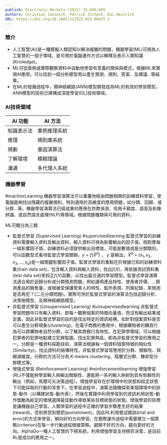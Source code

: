 ```yaml
---
publish: Electronic Markets (2021) 31:685–695
authors: Christian Janiesch, Patrick Zschech, Kai Heinrich
URL: https://doi.org/10.1007/s12525-021-00475-2
---
```


### 簡介
* 人工智慧(AI)是一種模擬人類認知以解決複雜的問題，機器學習(ML)可視為人工智慧的一個子領域，是可用於電腦運作方式以解釋及表示人類知識(Knoledge)。
* ML可從案例或實際觀察資料中自動地學習有意義的關係與模式，根據ML來實現AI應用，可以找到一個分析模型用以產生預測、規則、答案、及建議...等結果。
* 在ML的發展過程中，類神經網路(ANN)模型開發成為ML的有效的學習模型，ANN模型的技術已建構成深度學習(DL)技術領域。

### AI技術領域
| AI 功能                |   AI 方法                   |
|--------------------|-----------------------|
| 知識表示法          | 案例推理系統                                |
| 推理                     | 規則庫系統                                |
| 規劃                     | 基因演算法                                |
| 了解環境              | 模糊理論                                |
| 溝通                     |    多代理人系統                             |

### 機器學習
#machinrLearning 
機器學習演算法可以重覆地經由問題相關的訓練資料學習，使電腦能夠找出隱藏的複雜規則，特別適用於高維度的應用問題，如分類、回歸、或分群...等。機器學習演算法已經成果的應用在詐欺偵測、信用卡額度、語音及影像辨識、或自然語言處理(NLP)等領域。根據問題種類與可用的資料，

ML可概分為三類
* 監督式學習 (Supervised Learning)
	#supervisedlearning
   監督式學習的訓練資料需要輸入資料及輸出資料，輸入資料可視為影響輸出的因子值，相對應每一組影響因子值，訓練資料必須提供輸出目標值，可能是數值或是分類類別。可以函數型式看待監督式學習關聯，$y$ = $f({\hat{X}^d})$ ， $y$ 是輸出，$\hat{X}^d$ = ($x_1, x_2, x_3, ..., x_d$)是一組關鍵影響因子值。監督式學習的重點在於根據已知的訓練資料集(train data set)，包含輸入資料與輸入資料，找出$f(X)$，再依據測試資料集(test data set)來校正$f(X)$函數，以找出最合適的學習模型。監督式學習演算法適合用於迴歸分析或分類預測問題，例如運用產品特性、使用者評價、...預測產品的銷售量，或根據受保護管束人的特性、監所表現、刑案紀錄，來預測是否再犯？(二元分類問題)。實際可用於監督式學習的演算法包括迴歸分析、決策樹模型、及類神經網路模型。
* 非監督式學習 (Unsupervised Learning)
	#unsupervisedlearning
   非監督式學習問題中只有輸入資料，即每一觀察個案的特徵向量值，而沒有輸出結果或定義，因此非監督式學習的目的是找出特定的資訊結構，如針對個案資料是否可以產生分群現象(clustering)。在電子商務的應用中，根據購物者的購買行為可以將購物者自然分群，以了解其商務行為特性。在犯罪學領域，可以根據犯罪者的犯罪地點建立犯罪製圖，找出犯罪熱區，即為非監督式學習的應用之一。分群是一種資料探勘技術，演算法根據每一個資料個案特徵的相似性(Similarity)，找出資料的結構特性。非監督式學習常應用於分群、關聯性、與縮減維度。分群的方法可分為 K-means clustering、階層式分群、機率型分群模式等。
* 增強式學習 (Reinforcement Learning)
	#reinforcementlearning
   增強學習(RL)不僅能夠學習輸入與輸出關聯性，還能將一系列輸入映射到具有依賴性的輸出（例如，馬爾可夫決策過程）。增強學習存在於環境中的狀態和給定狀態下可能採取的行動的背景下。在學習過程中，演算法隨機探索某個環境中的狀態-動作（以構建狀態-動作表），然後在實踐中利用學習到的資訊利用狀態-動作獎勵為給定的環境選擇最佳動作導致某些目標狀態的狀態。增強學習的目標是讓機器自己學習。人類學習的過程中正確的學習步驟產生好的結果(reward)，否則將受到懲罰(punishment)，因此RL利用嘗試錯誤(trial and error)的方式來學習，朝向好的方向學習。在實際運作過程中需要建立一個策略(criterion)在每一步行動過程根據策略，避開不好的方向，趨向更好的方向。AlphaGo一種人工智慧的下棋系統，利用增強學習支持棋弈決策，是目前RL是成功的應用之一。



